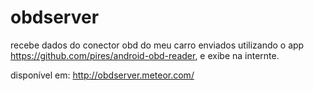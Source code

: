 # obdserver
recebe dados do conector obd do meu carro enviados utilizando o app https://github.com/pires/android-obd-reader, e exibe na internte.

disponível em: http://obdserver.meteor.com/
